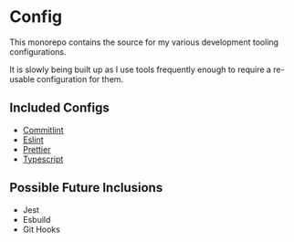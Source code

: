 # Config

This monorepo contains the source for my various development tooling
configurations.

It is slowly being built up as I use tools frequently enough to require a re-usable configuration for them.

## Included Configs

* [Commitlint](tree/main/packages/commitlint)
* [Eslint](tree/main/packages/eslint)
* [Prettier](tree/main/packages/prettier)
* [Typescript](tree/main/packages/tsconfig)

## Possible Future Inclusions

* Jest
* Esbuild
* Git Hooks